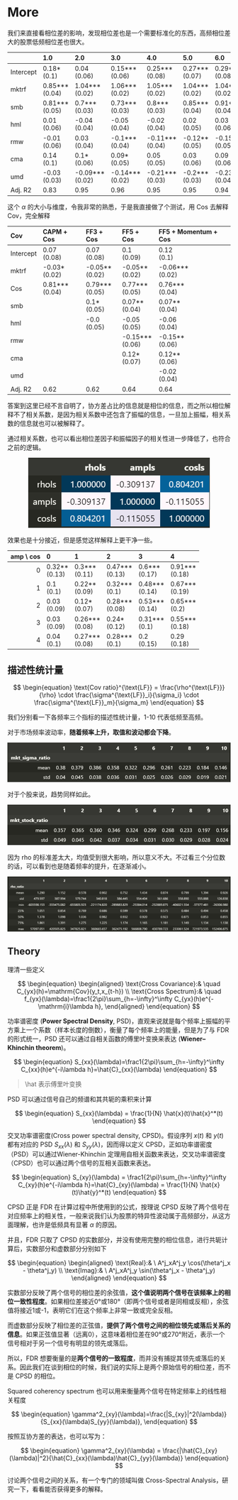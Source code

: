 # More

我们来直接看相位差的影响，发现相位差也是一个需要标准化的东西，高频相位差大的股票低频相位差也很大。

<div class = 'centertable'>

|           | 1.0               | 2.0                | 3.0                | 4.0                | 5.0               | 6.0                | 7.0                | 8.0                | 9.0                | 10.0               | long_short         |
|:----------|:------------------|:-------------------|:-------------------|:-------------------|:------------------|:-------------------|:-------------------|:-------------------|:-------------------|:-------------------|:-------------------|
| Intercept | 0.18*<br>(0.1)    | 0.04<br>(0.06)     | 0.15***<br>(0.06)  | 0.25***<br>(0.08)  | 0.27***<br>(0.07) | 0.29***<br>(0.08)  | 0.36***<br>(0.11)  | 0.41***<br>(0.14)  | 0.5***<br>(0.17)   | 0.76***<br>(0.17)  | 0.58***<br>(0.15)  |
| mktrf     | 0.85***<br>(0.04) | 1.04***<br>(0.02)  | 1.06***<br>(0.02)  | 1.05***<br>(0.02)  | 1.04***<br>(0.02) | 1.04***<br>(0.02)  | 0.99***<br>(0.03)  | 0.95***<br>(0.03)  | 0.84***<br>(0.04)  | 0.72***<br>(0.04)  | -0.12***<br>(0.04) |
| smb       | 0.81***<br>(0.05) | 0.7***<br>(0.03)   | 0.73***<br>(0.03)  | 0.8***<br>(0.03)   | 0.85***<br>(0.04) | 0.91***<br>(0.04)  | 0.95***<br>(0.04)  | 0.99***<br>(0.04)  | 1.03***<br>(0.06)  | 0.97***<br>(0.07)  | 0.15**<br>(0.07)   |
| hml       | 0.01<br>(0.06)    | -0.04<br>(0.04)    | -0.05<br>(0.04)    | -0.02<br>(0.04)    | 0.02<br>(0.05)    | 0.03<br>(0.06)     | 0.05<br>(0.05)     | 0.04<br>(0.07)     | 0.0<br>(0.09)      | 0.03<br>(0.11)     | 0.02<br>(0.12)     |
| rmw       | -0.01<br>(0.06)   | 0.03<br>(0.04)     | -0.1***<br>(0.04)  | -0.11***<br>(0.04) | -0.12**<br>(0.05) | -0.15***<br>(0.05) | -0.15**<br>(0.06)  | -0.21***<br>(0.07) | -0.25***<br>(0.08) | -0.23***<br>(0.09) | -0.22***<br>(0.08) |
| cma       | 0.14<br>(0.1)     | 0.1*<br>(0.06)     | 0.09*<br>(0.05)    | 0.05<br>(0.05)     | 0.03<br>(0.06)    | 0.09<br>(0.06)     | 0.08<br>(0.08)     | 0.06<br>(0.1)      | 0.09<br>(0.11)     | 0.1<br>(0.13)      | -0.04<br>(0.13)    |
| umd       | -0.03<br>(0.03)   | -0.09***<br>(0.02) | -0.14***<br>(0.02) | -0.21***<br>(0.03) | -0.2***<br>(0.03) | -0.23***<br>(0.04) | -0.25***<br>(0.05) | -0.26***<br>(0.06) | -0.25***<br>(0.08) | -0.18***<br>(0.07) | -0.15**<br>(0.06)  |
| Adj. R2   | 0.83              | 0.95               | 0.96               | 0.95               | 0.95              | 0.94               | 0.93               | 0.89               | 0.82               | 0.73               | 0.12               |

</div>

这个 $\alpha$ 的大小与维度，令我非常的熟悉，于是我直接做了个测试，用 Cos 去解释 Cov，完全解释

<div class = 'centertable'>

| Cov       | CAPM + Cos        | FF3 + Cos         | FF5 + Cos          | FF5 + Momentum + Cos   |
|:----------|:------------------|:------------------|:-------------------|:-----------------------|
| Intercept | 0.07<br>(0.08)    | 0.07<br>(0.08)    | 0.1<br>(0.09)      | 0.12<br>(0.1)          |
| mktrf     | -0.03*<br>(0.02)  | -0.05**<br>(0.02) | -0.05**<br>(0.02)  | -0.06***<br>(0.02)     |
| Cos       | 0.81***<br>(0.04) | 0.79***<br>(0.05) | 0.77***<br>(0.05)  | 0.76***<br>(0.04)      |
| smb       |                 | 0.1*<br>(0.05)    | 0.07**<br>(0.04)   | 0.07**<br>(0.04)       |
| hml       |                 | -0.0<br>(0.05)    | -0.05<br>(0.05)    | -0.06<br>(0.04)        |
| rmw       |                 |                 | -0.15***<br>(0.06) | -0.15**<br>(0.06)      |
| cma       |                 |                 | 0.12*<br>(0.07)    | 0.12**<br>(0.06)       |
| umd       |                 |                 |                  | -0.02<br>(0.04)        |
| Adj. R2   | 0.62              | 0.62              | 0.64               | 0.64                   |

</div>

答案到这里已经不言自明了，协方差占比的信息就是相位的信息，而之所以相位解释不了相关系数，是因为相关系数中还包含了振幅的信息，一旦加上振幅，相关系数的信息就也可以被解释了。

通过相关系数，也可以看出相位差因子和振幅因子的相关性进一步降低了，也符合之前的逻辑。

<div align = 'center'>

![](../work_img/20240407PP1.png)

</div>

效果也是十分接近，但是感觉这样解释上更干净一些。

<div class = 'centertable'>

|   amp \ cos | 0                | 1                 | 2                 | 3                 | 4                 |
|------------:|:-----------------|:------------------|:------------------|:------------------|:------------------|
|           0 | 0.32**<br>(0.13) | 0.3***<br>(0.11)  | 0.47***<br>(0.13) | 0.6***<br>(0.17)  | 0.91***<br>(0.18) |
|           1 | 0.1<br>(0.1)     | 0.22**<br>(0.09)  | 0.32***<br>(0.1)  | 0.48***<br>(0.14) | 0.67***<br>(0.19) |
|           2 | 0.03<br>(0.09)   | 0.12*<br>(0.07)   | 0.28***<br>(0.08) | 0.53***<br>(0.14) | 0.65***<br>(0.2)  |
|           3 | 0.03<br>(0.09)   | 0.26***<br>(0.08) | 0.24*<br>(0.12)   | 0.31***<br>(0.1)  | 0.55***<br>(0.18) |
|           4 | 0.04<br>(0.1)    | 0.27***<br>(0.08) | 0.28***<br>(0.1)  | 0.2<br>(0.15)     | 0.29<br>(0.18)    |

</div>

## 描述性统计量

$$
\begin{equation}
    \text{Cov ratio}^{\text{LF}} = \frac{\rho^{\text{LF}}}{\rho} \cdot \frac{\sigma^{\text{LF}}_i}{\sigma_i} \cdot \frac{\sigma^{\text{LF}}_m}{\sigma_m}
\end{equation}
$$

我们分别看一下各频率三个指标的描述性统计量，1-10 代表低频至高频。

对于市场频率波动率，**随着频率上升，取值和波动都会下降**。

<div align = 'center'>

![](../work_img/20240407PP2.png)

</div>


对于个股来说，趋势同样如此。

<div align = 'center'>

![](../work_img/20240407PP3.png)

</div>

因为 rho 的标准差太大，均值受到很大影响，所以意义不大。不过看三个分位数的话，可以看到也是随着频率的提升，在逐渐减小。

<div align = 'center'>

![](../work_img/20240407PP4.png)

</div>


## Theory

理清一些定义

$$
\begin{equation}
\begin{aligned}
\text{Cross Covariance}:& \quad C_{yx}(h)=\mathrm{Cov}(y_t,x_{t-h}) \\
\text{Cross Spectrum}:& \quad f_{yx}(\lambda)=\frac1{2\pi}\sum_{h=-\infty}^\infty C_{yx}(h)e^{-\mathrm{i}\lambda h}, 
\end{aligned}
\end{equation}
$$

功率谱密度 (**Power Spectral Density**, PSD)，直观来说就是每个频率上振幅的平方乘上一个系数（样本长度的倒数），衡量了每个频率上的能量，但是为了与 FDR 的形式统一，PSD 还可以通过自相关函数的傅里叶变换来表达 (**Wiener–Khinchin theorem**)。

$$
\begin{equation}
    S_{xx}(\lambda)=\frac1{2\pi}\sum_{h=-\infty}^\infty C_{xx}(h)e^{-i\lambda h}=\hat{C}_{xx}(\lambda)
\end{equation}
$$

> \hat 表示傅里叶变换

PSD 可以通过信号自己的频谱和其共轭的乘积来计算

$$
\begin{equation}
    S_{xx}(\lambda) = \frac{1}{N} \hat{x}(t)\hat{x}^*(t)
\end{equation}
$$

交叉功率谱密度(Cross power spectral density, CPSD)。假设序列 $x(t)$ 和 $y(t)$ 都有对应的 PSD $S_{xx}(\lambda)$ 和 $S_{yy}(\lambda)$，因而得以定义 CPSD，正如功率谱密度（PSD）可以通过Wiener-Khinchin 定理用自相关函数来表达，交叉功率谱密度（CPSD）也可以通过两个信号的互相关函数来表达。

$$
\begin{equation}
    S_{xy}(\lambda) = \frac1{2\pi}\sum_{h=-\infty}^\infty C_{xy}(h)e^{-i\lambda h}=\hat{C}_{xy}(\lambda) = \frac{1}{N} \hat{x}(t)\hat{y}^*(t)
\end{equation}
$$


CPSD 正是 FDR 在计算过程中所使用到的公式，按理说 CPSD 反映了两个信号在对应频率上的相关性，一般来说我们认为股票的特异性波动属于高频部分，从这方面理解，也许是低频具有显著 $\alpha$ 的原因。

并且，FDR 只取了 CPSD 的实数部分，并没有使用完整的相位信息，进行共轭计算后，实数部分和虚数部分分别如下

$$
\begin{equation}
\begin{aligned}
\text{Real}:& \ A^j_xA^j_y \cos(\theta^j_x - \theta^j_y) \\
\text{Imag}:& \ A^j_xA^j_y \sin(\theta^j_x - \theta^j_y)
\end{aligned}
\end{equation}
$$

实数部分反映了两个信号的相位差的余弦值，**这个值说明两个信号在该频率上的相位一致性程度**。如果相位差接近0°或180°（即两个信号或者是同相或反相），余弦值将接近1或-1，表明它们在这个频率上非常一致或完全反相。

而虚数部分反映了相位差的正弦值，**提供了两个信号之间的相位领先或落后关系的信息**。如果正弦值显著（远离0），这意味着相位差在90°或270°附近，表示一个信号相对于另一个信号有明显的领先或落后。

所以，FDR 想要衡量的是**两个信号的一致程度**，而并没有捕捉其领先或落后的关系。因此我们在谈到相位的时候，我们说的实际上是两个原始信号的相位差，而不是 CPSD 的相位。

Squared coherency spectrum 也可以用来衡量两个信号在特定频率上的线性相关程度

$$
\begin{equation}
    \gamma^2_{xy}(\lambda)=\frac{|S_{xy}|^2(\lambda)}{S_{xx}(\lambda)S_{yy}(\lambda)},
\end{equation}
$$

按照互协方差的表达，也可以写为：

$$
\begin{equation}
\gamma^2_{xy}(\lambda) = \frac{|\hat{C}_{xy}(\lambda)|^2}{\hat{C}_{xx}(\lambda)\hat{C}_{yy}(\lambda)}
\end{equation}
$$

讨论两个信号之间的关系，有一个专门的领域叫做 Cross-Spectral Analysis，研究一下，看看能否获得更多的解释。






